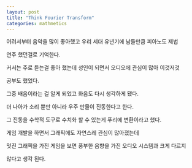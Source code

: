 ```yaml
---
layout: post
title: "Think Fourier Transform"
categories: mathmetics
---
```


어려서부터 음악을 많이 좋아했고 우리 세대 유년기에 남들만큼 피아노도 제법 

연주 했던걸로 기억한다.

커서는 주로 듣는걸 좋아 했는데 성인이 되면서 오디오에 관심이 많아 이것저것

공부도 했었다.

그중 배음이라는 걸 알게 되었고 화음도 다시 생각하게 됐다.

더 나아가 소리 뿐만 아니라 우주 만물이 진동한다고 한다.

그 진동을 수학적 도구로 수치화 할 수 있는게 푸리에 변환이라고 했다.

게임 개발을 하면서 그래픽에도 자연스레 관심이 많아졌는데 

멋진 그래픽을 가진 게임을 보면 풍부한 음향을 가진 오디오 시스템과 크게 다르지 

않다고 생각 된다.







